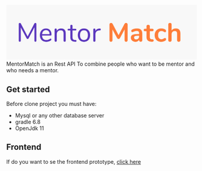 <img src="https://github.com/MabiGermano/MentorMatch/blob/2c2331558ea83db6f28671e0274cc498f7ec8aca/logo.png" />
MentorMatch is an Rest API To combine people who want to be mentor and who needs a mentor.

## Get started
Before clone project you must have:
- Mysql or any other database server
- gradle 6.8
- OpenJdk 11

## Frontend
If do you want to se the frontend prototype, <a href="https://github.com/MabiGermano/MentorMatch/blob/4dc19b20b2dd1f95d7010187ecf62530a07e5b56/Mentor%20Match.pdf">click here</a>


